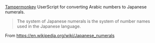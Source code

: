 [Tampermonkey](https://tampermonkey.net/) UserScript for converting Arabic numbers to Japanese numerals.

> The system of Japanese numerals is the system of number names used in the Japanese language.

From https://en.wikipedia.org/wiki/Japanese_numerals
